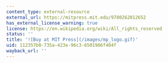 ```yaml
---
content_type: external-resource
external_url: https://mitpress.mit.edu/9780262012652
has_external_license_warning: true
license: https://en.wikipedia.org/wiki/All_rights_reserved
status: ''
title: '![Buy at MIT Press](/images/mp_logo.gif)'
uid: 112357b0-735a-423e-96c3-6501986f404f
wayback_url: ''
---
```

